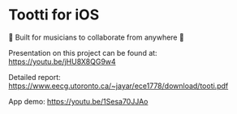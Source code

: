 # Tootti for iOS

🎵 Built for musicians to collaborate from anywhere 🎵

Presentation on this project can be found at: https://youtu.be/jHU8X8QG9w4 

Detailed report: https://www.eecg.utoronto.ca/~jayar/ece1778/download/tooti.pdf

App demo: https://youtu.be/1Sesa70JJAo
